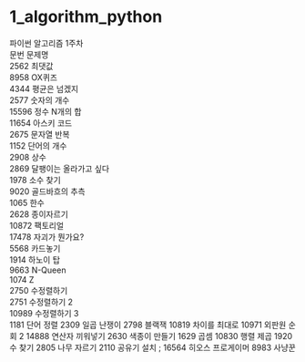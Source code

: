 # 1_algorithm_python

파이썬 알고리즘 1주차  
문번 문제명  
2562 최댓값  
8958 OX퀴즈  
4344 평균은 넘겠지  
2577 숫자의 개수  
15596 정수 N개의 합  
11654 아스키 코드  
2675 문자열 반복  
1152 단어의 개수  
2908 상수  
2869 달팽이는 올라가고 싶다  
1978 소수 찾기  
9020 골드바흐의 추측  
1065 한수  
2628 종이자르기  
10872 팩토리얼  
17478 자괴가 뭔가요?  
5568 카드놓기  
1914 하노이 탑  
9663 N-Queen  
1074 Z  
2750 수정렬하기  
2751 수정렬하기 2  
10989 수정렬하기 3  
1181 단어 정렬 
2309 일곱 난쟁이 
2798 블랙잭 
10819 차이를 최대로 
10971 외판원 순회 2 
14888 연산자 끼워넣기 
2630 색종이 만들기 
1629 곱셈 
10830 행렬 제곱 
1920 수 찾기 
2805 나무 자르기 
2110 공유기 설치 
;
16564	  	 	히오스 프로게이머
8983            사냥꾼
<!--2470	  	 	두 용액
2261 가장 가까운 두 점 

 -->
